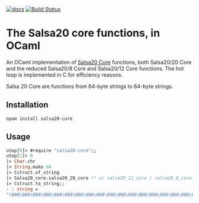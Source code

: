 [![docs](https://img.shields.io/badge/doc-online-blue.svg)](https://abeaumont.github.io/ocaml-salsa20-core)
[![Build Status](https://travis-ci.org/abeaumont/ocaml-salsa20-core.svg?branch=master)](https://travis-ci.org/abeaumont/ocaml-salsa20-core)

# The Salsa20 core functions, in OCaml

An OCaml implementation of [Salsa20 Core](http://cr.yp.to/salsa20.html) functions, both Salsa20/20 Core and the reduced Salsa20/8 Core and Salsa20/12 Core functions.
The hot loop is implemented in C for efficiency reasons.

Salsa 20 Core are functions from 64-byte strings to 64-byte strings.

## Installation

```
opam install salsa20-core
```

## Usage

```ocaml
utop[0]> #require "salsa20-core";;
utop[1]> 0
|> Char.chr
|> String.make 64
|> Cstruct.of_string
|> Salsa20_core.salsa20_20_core (* or salsa20_12_core / salsa20_8_core *)
|> Cstruct.to_string;;
- : string =
"\000\000\000\000\000\000\000\000\000\000\000\000\000\000\000\000\000\000\000\000\000\000\000\000\000\000\000\000\000\000\000\000\000\000\000\000\000\000\000\000\000\000\000\000\000\000\000\000\000\000\000\000\000\000\000\000\000\000\000\000\000\000\000\000"
```

